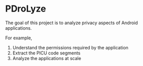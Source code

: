 # PDroLyze

The goal of this project is to analyze privacy aspects of Android applications. 

For example, 

1. Understand the permissions required by the application
2. Extract the PICU code segments
2. Analyze the applications at scale